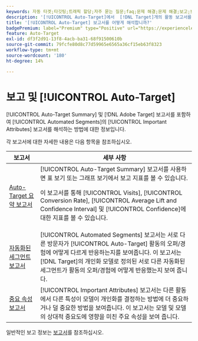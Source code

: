 ```yaml
---
keywords: 자동 타겟;타깃팅;트래픽 할당;자주 묻는 질문;faq;문제 해결;문제 해결;보고;보고서;자동 타겟 요약 보고서;요약 보고서;자동화된 세그먼트;중요 속성
description: '[!UICONTROL Auto-Target]에서  [!DNL Target]개의 활동 보고서를 해석하는 방법을 알아봅니다.'
title: '[!UICONTROL Auto-Target] 보고서를 어떻게 해석합니까?'
badgePremium: label="Premium" type="Positive" url="https://experienceleague.adobe.com/docs/target/using/introduction/intro.html?lang=ko#premium newtab=true" tooltip="Target Premium에 포함된 내용을 확인합니다."
feature: Auto-Target
exl-id: df3f2d91-13f8-4acb-ba31-68f91500610b
source-git-commit: 79fcfe80d8c77d59965e6565a36cf15eb63f8323
workflow-type: tm+mt
source-wordcount: '180'
ht-degree: 14%

---
```


# 보고 및 [!UICONTROL Auto-Target]

[!UICONTROL Auto-Target Summary] 및 [!DNL Adobe Target] 보고서를 포함하여 [!UICONTROL Automated Segments]의 [!UICONTROL Important Attributes] 보고서를 해석하는 방법에 대한 정보입니다.

각 보고서에 대한 자세한 내용은 다음 항목을 참조하십시오.

| 보고서 | 세부 사항 |
| --- | --- |
| [Auto-Target 요약 보고서](/help/main/c-reports/personalization-reports/auto-target-summary-report.md) | [!UICONTROL Auto-Target Summary] 보고서를 사용하면 표 보기 또는 그래프 보기에서 보고 지표를 볼 수 있습니다.<P>이 보고서를 통해 [!UICONTROL Visits], [!UICONTROL Conversion Rate], [!UICONTROL Average Lift and Confidence Interval] 및 [!UICONTROL Confidence]에 대한 지표를 볼 수 있습니다. |
| [자동화된 세그먼트 보고서](/help/main/c-reports/c-personalization-insights-reports/automated-segments-report.md) | [!UICONTROL Automated Segments] 보고서는 서로 다른 방문자가 [!UICONTROL Auto-Target] 활동의 오퍼/경험에 어떻게 다르게 반응하는지를 보여줍니다. 이 보고서는 [!DNL Target]의 개인화 모델로 정의된 서로 다른 자동화된 세그먼트가 활동의 오퍼/경험에 어떻게 반응했는지 보여 줍니다. |
| [중요 속성 보고서](/help/main/c-reports/c-personalization-insights-reports/important-attributes-report.md) | [!UICONTROL Important Attributes] 보고서는 다른 활동에서 다른 특성이 모델이 개인화를 결정하는 방법에 더 중요하거나 덜 중요한 방법을 보여줍니다. 이 보고서는 모델 및 모델의 상대적 중요도에 영향을 미친 주요 속성을 보여 줍니다. |

일반적인 보고 정보는 [보고서](/help/main/c-reports/reports.md)를 참조하십시오.
